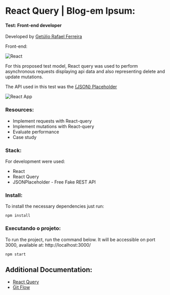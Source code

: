 # React Query | Blog-em Ipsum:

#### Test: Front-end developer

Developed by [Getúlio Rafael Ferreira](https://gferreiraa.github.io/)

Front-end:

![React](https://img.shields.io/badge/React-17.0.2-blue)

For this proposed test model, React query was used to perform asynchronous requests displaying api data and also representing delete and update mutations.

The API used in this test was the [{JSON} Placeholder](https://jsonplaceholder.typicode.com/)

![React App](https://user-images.githubusercontent.com/21059225/131282582-235fdb8b-cf17-4c14-87ba-564eadcbf275.gif)

### Resources:

- Implement requests with React-query
- Implement mutations with React-query
- Evaluate performance
- Case study

### Stack:

For development were used:

- React
- React Query
- JSONPlaceholder - Free Fake REST API

### Install:

To install the necessary dependencies just run:

```
npm install
```

### Executando o projeto:

To run the project, run the command below. It will be accessible on port 3000, available at: http://localhost:3000/

```
npm start
```

## Additional Documentation:

- [React Query](https://react-query.tanstack.com/)
- [Git Flow](https://www.atlassian.com/br/git/tutorials/comparing-workflows/gitflow-workflow)
